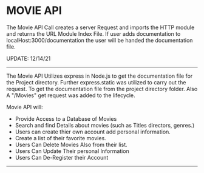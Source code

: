 MOVIE API
==================================================================================================================================================================================
The Movie API Call creates a server Request and imports the HTTP module and returns the URL Module Index File. If user adds documentation to localHost:3000/documentation the user will be handed the documentation file.

UPDATE: 12/14/21
<hr>
The Movie API Utilizes express in Node.js to get the documentation file for the Project directory. Further express.static was utilized to carry out the request. To get the documentation file from the project directory folder. Also A "/Movies" get request was added to the lifecycle.

Movie API will:
- Provide Access to a Database of Movies
- Search and find Details about movies (such as Titles directors, genres.)
- Users can create thier own account add personal information.
- Create a list of their favorite movies.
- Users Can Delete Movies Also from their list.
- Users Can Update Their personal Information
- Users Can De-Register their Account

<hr>
